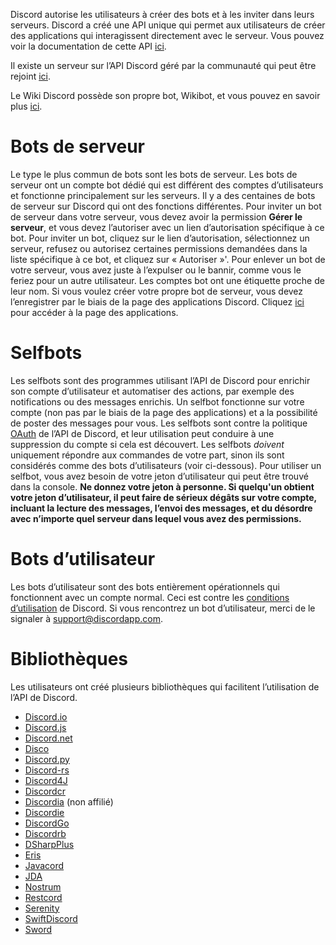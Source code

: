 <!-- TITLE: [FR] Bots -->
<!-- SUBTITLE: Informations sur les différentes bibliothèques de bot Discord.  -->

Discord autorise les utilisateurs à créer des bots et à les inviter dans leurs serveurs. Discord a créé une API unique qui permet aux utilisateurs de créer des applications qui interagissent directement avec le serveur. Vous pouvez voir la documentation de cette API [ici](https://discordapp.com/developers/docs/intro).

Il existe un serveur sur l’API Discord géré par la communauté qui peut être rejoint [ici](http://discord.gg/discord-api).

Le Wiki Discord possède son propre bot, Wikibot, et vous pouvez en savoir plus [ici](/fr/wikibot).

# Bots de serveur

Le type le plus commun de bots sont les bots de serveur. Les bots de serveur ont un compte bot dédié qui est différent des comptes d’utilisateurs et fonctionne principalement sur les serveurs. Il y a des centaines de bots de serveur sur Discord qui ont des fonctions différentes. Pour inviter un bot de serveur dans votre serveur, vous devez avoir la permission **Gérer le serveur**, et vous devez l’autoriser avec un lien d’autorisation spécifique à ce bot. Pour inviter un bot, cliquez sur le lien d’autorisation, sélectionnez un serveur, refusez ou autorisez certaines permissions demandées dans la liste spécifique à ce bot, et cliquez sur « Autoriser »'. Pour enlever un bot de votre serveur, vous avez juste à l’expulser ou le bannir, comme vous le feriez pour un autre utilisateur. Les comptes bot ont une étiquette proche de leur nom. Si vous voulez créer votre propre bot de serveur, vous devez l’enregistrer par le biais de la page des applications Discord. Cliquez [ici](https://discordapp.com/developers/applications/me) pour accéder à la page des applications.

# Selfbots

Les selfbots sont des programmes utilisant l’API de Discord pour enrichir son compte d’utilisateur et automatiser des actions, par exemple des notifications ou des messages enrichis. Un selfbot fonctionne sur votre compte (non pas par le biais de la page des applications) et a la possibilité de poster des messages pour vous. Les selfbots sont contre la politique [OAuth](https://discordapp.com/developers/docs/topics/oauth2#bot-vs-user-accounts) de l’API de Discord, et leur utilisation peut conduire à une suppression du compte si cela est découvert. Les selfbots *doivent* uniquement répondre aux commandes de votre part, sinon ils sont considérés comme des bots d’utilisateurs (voir ci-dessous). Pour utiliser un selfbot, vous avez besoin de votre jeton d’utilisateur qui peut être trouvé dans la console. **Ne donnez votre jeton à personne. Si quelqu'un obtient votre jeton d’utilisateur, il peut faire de sérieux dégâts sur votre compte, incluant la lecture des messages, l’envoi des messages, et du désordre avec n’importe quel serveur dans lequel vous avez des permissions.**

# Bots d’utilisateur

Les bots d’utilisateur sont des bots entièrement opérationnels qui fonctionnent avec un compte normal. Ceci est contre les [conditions d’utilisation](https://discordapp.com/terms) de Discord. Si vous rencontrez un bot d’utilisateur, merci de le signaler à [support@discordapp.com](mailto:support@discordapp.com).

# Bibliothèques

Les utilisateurs ont créé plusieurs bibliothèques qui facilitent l’utilisation de l’API de Discord.

* [Discord.io](https://github.com/izy521/discord.io)
* [Discord.js](https://github.com/hydrabolt/discord.js)
* [Discord.net](https://github.com/RogueException/Discord.Net)
* [Disco](https://github.com/b1naryth1ef/disco)
* [Discord.py](https://github.com/Rapptz/discord.py)
* [Discord-rs](https://github.com/SpaceManiac/discord-rs)
* [Discord4J](https://github.com/austinv11/Discord4J)
* [Discordcr](https://github.com/meew0/discordcr)
* [Discordia](https://github.com/SinisterRectus/Discordia) (non affilié)
* [Discordie](https://github.com/qeled/discordie)
* [DiscordGo](https://github.com/bwmarrin/discordgo)
* [Discordrb](https://github.com/meew0/discordrb)
* [DSharpPlus](https://github.com/NaamloosDT/DSharpPlus)
* [Eris](https://github.com/abalabahaha/eris)
* [Javacord](https://github.com/BtoBastian/Javacord)
* [JDA](https://github.com/DV8FromTheWorld/JDA)
* [Nostrum](https://github.com/Kraigie/nostrum)
* [Restcord](https://github.com/restcord/restcord)
* [Serenity](https://github.com/zeyla/serenity)
* [SwiftDiscord](https://github.com/nuclearace/SwiftDiscord)
* [Sword](https://github.com/Azoy/Sword)